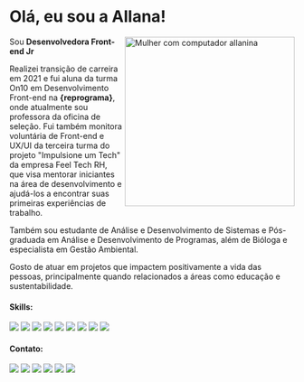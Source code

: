 # Olá, eu sou a Allana!

<img src="https://images2.imgbox.com/63/51/dLr3mt5R_o.png" min-width="400px" max-width="300px" width="300px" align="right" alt="Mulher com computador allanina">

<p align="left"> 
  Sou <strong>Desenvolvedora Front-end Jr</strong> <br>
  
  Realizei transição de carreira em 2021 e fui aluna da turma On10 em Desenvolvimento Front-end na <strong>{reprograma}</strong>, onde atualmente sou professora da oficina de seleção. Fui também monitora voluntária de Front-end e UX/UI da terceira turma do projeto "Impulsione um Tech" da empresa Feel Tech RH, que visa mentorar iniciantes na área de desenvolvimento e ajudá-los a encontrar suas primeiras experiências de trabalho.
  
  Também sou estudante de Análise e Desenvolvimento de Sistemas e Pós-graduada em Análise e Desenvolvimento de Programas, além de Bióloga e especialista em Gestão Ambiental.
  
  Gosto de atuar em projetos que impactem positivamente a vida das pessoas, principalmente quando relacionados a áreas como educação e sustentabilidade.
</p>

#### Skills:

<div align="left">
  <img src="https://img.shields.io/badge/JavaScript-F7DF1E?style=for-the-badge&logo=javascript&logoColor=black"/>
  <img src="https://img.shields.io/badge/TypeScript-F7DF1E?style=for-the-badge&logo=typescript&logoColor=black"/>
  <img src="https://img.shields.io/badge/React.JS-F7DF1E?style=for-the-badge&logo=react&logoColor=black"/>
  <img src="https://img.shields.io/badge/Next.JS-F7DF1E?style=for-the-badge&logo=nextdotjs&logoColor=black"/>
  <img src="https://img.shields.io/badge/CSS3-F7DF1E?style=for-the-badge&logo=css3&logoColor=black "/>
  <img src="https://img.shields.io/badge/HTML5-F7DF1E?style=for-the-badge&logo=html5&logoColor=black"/>
  <img src="https://img.shields.io/badge/Java-F7DF1E?style=for-the-badge&logo=java&logoColor=black" /> 
  <img src="https://img.shields.io/badge/Python-F7DF1E?style=for-the-badge&logo=python&logoColor=black"/>
    <img src="https://img.shields.io/badge/Node.Js-F7DF1E?style=for-the-badge&logo=nodedotjs&logoColor=black"/>
</div>


#### Contato:

<p align="left">
<a href="https://www.linkedin.com/in/allanaevellyn/ target="_blank""><img src="https://img.shields.io/badge/LinkedIn-0077B5?style=for-the-badge&logo=linkedin&logoColor=white"/></a>
<a href="mailto:allanaevellynm@gmail.com" target="_blank"><img src="https://img.shields.io/badge/Gmail-D14836?style=for-the-badge&logo=gmail&logoColor=white"/></a>
<a href="https://www.allanina.net/" target="_blank"><img src="https://img.shields.io/badge/Blog-ad6f7d?style=for-the-badge&logo=blogger&logoColor=white"/></a>
<a href="https://twitch.tv/allanina/" target="_blank"><img src="https://img.shields.io/badge/Twitch-9146FF?style=for-the-badge&logo=twitch&logoColor=white"/></a>
<a href="https://medium.com/@allanina" target="_blank"><img src="https://img.shields.io/badge/Medium-12100E?style=for-the-badge&logo=medium&logoColor=white"/></a>
<a href="https://linktr.ee/allanina" target="_blank"><img src="https://img.shields.io/badge/projetos-2EC866?style=for-the-badge&logo=linktree&logoColor=white"/></a>
</p>

